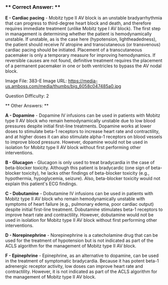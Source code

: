 ### ** Correct Answer: **

**E - Cardiac pacing** - Mobitz type II AV block is an unstable bradyarrhythmia that can progress to third-degree heart block and death, and therefore requires immediate treatment (unlike Mobitz type I AV block). The first step in management is determining whether the patient is hemodynamically unstable. If unstable, as is the case here (hypotension, lightheadedness), the patient should receive IV atropine and transcutaneous (or transvenous) cardiac pacing should be initiated. Placement of a transcutaneous pacemaker is only a temporary measure for improving hemodynamics. If reversible causes are not found, definitive treatment requires the placement of a permanent pacemaker in one or both ventricles to bypass the AV nodal block.

Image File: 383-E
Image URL: https://media-us.amboss.com/media/thumbs/big_6058c047485a0.jpg

Question Difficulty: 2

** Other Answers: **

**A - Dopamine** - Dopamine IV infusions can be used in patients with Mobitz type II AV block who remain hemodynamically unstable due to low blood pressures despite initial first-line treatments. Dopamine works at lower doses to stimulate beta-1 receptors to increase heart rate and contractility, and at higher doses it can also stimulate alpha-1 receptors on blood vessels to improve blood pressure. However, dopamine would not be used in isolation for Mobitz type II AV block without first performing other interventions.

**B - Glucagon** - Glucagon is only used to treat bradycardia in the case of beta-blocker toxicity. Although this patient is bradycardic (one sign of beta-blocker toxicity), he lacks other findings of beta-blocker toxicity (e.g., hypothermia, hypoglycemia, seizure). Also, beta-blocker toxicity would not explain this patient's ECG findings.

**C - Dobutamine** - Dobutamine IV infusions can be used in patients with Mobitz type II AV block who remain hemodynamically unstable with symptoms of heart failure (e.g., pulmonary edema, poor cardiac output) despite initial first-line treatment. Dobutamine stimulates beta-1 receptors to improve heart rate and contractility. However, dobutamine would not be used in isolation for Mobitz type II AV block without first performing other interventions.

**D - Norepinephrine** - Norepinephrine is a catecholamine drug that can be used for the treatment of hypotension but is not indicated as part of the ACLS algorithm for the management of Mobitz type II AV block.

**F - Epinephrine** - Epinephrine, as an alternative to dopamine, can be used in the treatment of symptomatic bradycardia. Because it has potent beta-1 adrenergic receptor activity, low doses can improve heart rate and contractility. However, it is not indicated as part of the ACLS algorithm for the management of Mobitz type II AV block.

